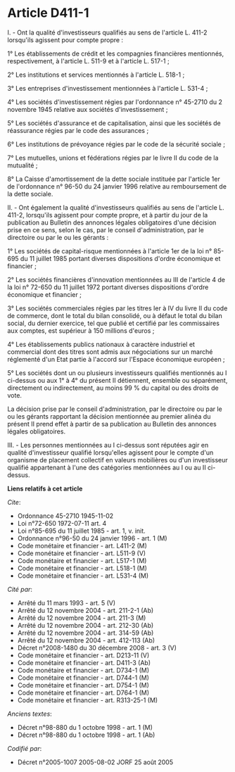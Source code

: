 # Article D411-1

I. - Ont la qualité d'investisseurs qualifiés au sens de l'article L. 411-2 lorsqu'ils agissent pour compte propre :

1° Les établissements de crédit et les compagnies financières mentionnés, respectivement, à l'article L. 511-9 et à l'article
L. 517-1 ;

2° Les institutions et services mentionnés à l'article L. 518-1 ;

3° Les entreprises d'investissement mentionnées à l'article L. 531-4 ;

4° Les sociétés d'investissement régies par l'ordonnance n° 45-2710 du 2 novembre 1945 relative aux sociétés
d'investissement ;

5° Les sociétés d'assurance et de capitalisation, ainsi que les sociétés de réassurance régies par le code des assurances ;

6° Les institutions de prévoyance régies par le code de la sécurité sociale ;

7° Les mutuelles, unions et fédérations régies par le livre II du code de la mutualité ;

8° La Caisse d'amortissement de la dette sociale instituée par l'article 1er de l'ordonnance n° 96-50 du 24 janvier 1996
relative au remboursement de la dette sociale.

II. - Ont également la qualité d'investisseurs qualifiés au sens de l'article L. 411-2, lorsqu'ils agissent pour compte
propre, et à partir du jour de la publication au Bulletin des annonces légales obligatoires d'une décision prise en ce sens,
selon le cas, par le conseil d'administration, par le directoire ou par le ou les gérants :

1° Les sociétés de capital-risque mentionnées à l'article 1er de la loi n° 85-695 du 11 juillet 1985 portant diverses
dispositions d'ordre économique et financier ;

2° Les sociétés financières d'innovation mentionnées au III de l'article 4 de la loi n° 72-650 du 11 juillet 1972 portant
diverses dispositions d'ordre économique et financier ;

3° Les sociétés commerciales régies par les titres Ier à IV du livre II du code de commerce, dont le total du bilan
consolidé, ou à défaut le total du bilan social, du dernier exercice, tel que publié et certifié par les commissaires aux
comptes, est supérieur à 150 millions d'euros ;

4° Les établissements publics nationaux à caractère industriel et commercial dont des titres sont admis aux négociations sur
un marché réglementé d'un Etat partie à l'accord sur l'Espace économique européen ;

5° Les sociétés dont un ou plusieurs investisseurs qualifiés mentionnés au I ci-dessus ou aux 1° à 4° du présent II
détiennent, ensemble ou séparément, directement ou indirectement, au moins 99 % du capital ou des droits de vote.

La décision prise par le conseil d'administration, par le directoire ou par le ou les gérants rapportant la décision
mentionnée au premier alinéa du présent II prend effet à partir de sa publication au Bulletin des annonces légales
obligatoires.

III. - Les personnes mentionnées au I ci-dessus sont réputées agir en qualité d'investisseur qualifié lorsqu'elles agissent
pour le compte d'un organisme de placement collectif en valeurs mobilières ou d'un investisseur qualifié appartenant à l'une
des catégories mentionnées au I ou au II ci-dessus.

**Liens relatifs à cet article**

_Cite_:

  - Ordonnance 45-2710 1945-11-02
  - Loi n°72-650 1972-07-11 art. 4
  - Loi n°85-695 du 11 juillet 1985 - art. 1, v. init.
  - Ordonnance n°96-50 du 24 janvier 1996 - art. 1 (M)
  - Code monétaire et financier - art. L411-2 (M)
  - Code monétaire et financier - art. L511-9 (V)
  - Code monétaire et financier - art. L517-1 (M)
  - Code monétaire et financier - art. L518-1 (M)
  - Code monétaire et financier - art. L531-4 (M)

_Cité par_:

  - Arrêté du 11 mars 1993 - art. 5 (V)
  - Arrêté du 12 novembre 2004 - art. 211-2-1 (Ab)
  - Arrêté du 12 novembre 2004 - art. 211-3 (M)
  - Arrêté du 12 novembre 2004 - art. 212-30 (Ab)
  - Arrêté du 12 novembre 2004 - art. 314-59 (Ab)
  - Arrêté du 12 novembre 2004 - art. 412-113 (Ab)
  - Décret n°2008-1480 du 30 décembre 2008 - art. 3 (V)
  - Code monétaire et financier - art. D213-11 (V)
  - Code monétaire et financier - art. D411-3 (Ab)
  - Code monétaire et financier - art. D734-1 (M)
  - Code monétaire et financier - art. D744-1 (M)
  - Code monétaire et financier - art. D754-1 (M)
  - Code monétaire et financier - art. D764-1 (M)
  - Code monétaire et financier - art. R313-25-1 (M)

_Anciens textes_:

  - Décret n°98-880 du 1 octobre 1998 - art. 1 (M)
  - Décret n°98-880 du 1 octobre 1998 - art. 1 (Ab)

_Codifié par_:

  - Décret n°2005-1007 2005-08-02 JORF 25 août 2005

